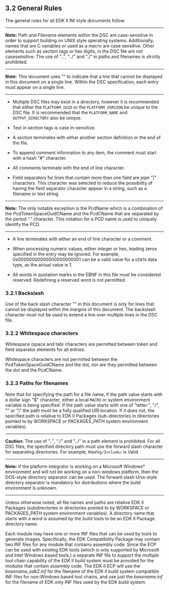 <!--- @file
  3.2 General Rules

  Copyright (c) 2006-2017, Intel Corporation. All rights reserved.<BR>

  Redistribution and use in source (original document form) and 'compiled'
  forms (converted to PDF, epub, HTML and other formats) with or without
  modification, are permitted provided that the following conditions are met:

  1) Redistributions of source code (original document form) must retain the
     above copyright notice, this list of conditions and the following
     disclaimer as the first lines of this file unmodified.

  2) Redistributions in compiled form (transformed to other DTDs, converted to
     PDF, epub, HTML and other formats) must reproduce the above copyright
     notice, this list of conditions and the following disclaimer in the
     documentation and/or other materials provided with the distribution.

  THIS DOCUMENTATION IS PROVIDED BY TIANOCORE PROJECT "AS IS" AND ANY EXPRESS OR
  IMPLIED WARRANTIES, INCLUDING, BUT NOT LIMITED TO, THE IMPLIED WARRANTIES OF
  MERCHANTABILITY AND FITNESS FOR A PARTICULAR PURPOSE ARE DISCLAIMED. IN NO
  EVENT SHALL TIANOCORE PROJECT  BE LIABLE FOR ANY DIRECT, INDIRECT, INCIDENTAL,
  SPECIAL, EXEMPLARY, OR CONSEQUENTIAL DAMAGES (INCLUDING, BUT NOT LIMITED TO,
  PROCUREMENT OF SUBSTITUTE GOODS OR SERVICES; LOSS OF USE, DATA, OR PROFITS;
  OR BUSINESS INTERRUPTION) HOWEVER CAUSED AND ON ANY THEORY OF LIABILITY,
  WHETHER IN CONTRACT, STRICT LIABILITY, OR TORT (INCLUDING NEGLIGENCE OR
  OTHERWISE) ARISING IN ANY WAY OUT OF THE USE OF THIS DOCUMENTATION, EVEN IF
  ADVISED OF THE POSSIBILITY OF SUCH DAMAGE.

-->

## 3.2 General Rules

The general rules for all EDK II INI style documents follow.

**********
**Note:** Path and Filename elements within the DSC are case-sensitive in order
to support building on UNIX style operating systems. Additionally, names that
are C variables or used as a macro are case sensitive. Other elements such as
section tags or hex digits, in the DSC file are not casesensitive. The use of
 "..", "../" and "./" in paths and filenames is strictly prohibited.
**********
**Note:** This document uses "\" to indicate that a line that cannot be
displayed in this document on a single line. Within the DSC specification, each
entry must appear on a single line.
**********

* Multiple DSC files may exist in a directory, however it is recommended that
  either the `PLATFORM_GUID` or the `PLATFORM_VERSION` be unique to the DSC
  file. It is recommended that the `PLATFORM_NAME` and `OUTPUT_DIRECTORY` also
  be unique.

* Text in section tags is case in-sensitive.

* A section terminates with either another section definition or the end of the
  file.

* To append comment information to any item, the comment must start with a hash
  "#" character.

* All comments terminate with the end of line character.

* Field separators for lines that contain more than one field are pipe "|"
  characters. This character was selected to reduce the possibility of having
  the field separator character appear in a string, such as a filename or text
  string.

**********
**Note:** The only notable exception is the PcdName which is a combination of
the PcdTokenSpaceGuidCName and the PcdCName that are separated by the period "."
character. This notation for a PCD name is used to uniquely identify the PCD.
**********

* A line terminates with either an end of line character or a comment.

* When processing numeric values, either integer or hex, leading zeros
  specified in the entry may be ignored. For example, 0x00000000000000000000001
  can be a valid value for a `UINT8` data type, as the actual value is 1.

* All words in quotation marks in the EBNF in this file must be considered
  reserved. Redefining a reserved word is not permitted.

### 3.2.1 Backslash

Use of the back slash character "\" in this document is only for lines that
cannot be displayed within the margins of this document. The backslash
character must not be used to extend a line over multiple lines in the DSC file.

### 3.2.2 Whitespace characters

Whitespace (space and tab) characters are permitted between token and field
separator elements for all entries.

Whitespace characters are not permitted between the PcdTokenSpaceGuidCName and
the dot, nor are they permitted between the dot and the PcdCName.

### 3.2.3 Paths for filenames

Note that for specifying the path for a file name, if the path value starts
with a dollar sign "$" character, either a local `MACRO` or system
environment variable is being specified. If the path value starts with one of
"letter:\", "/", "\" or "\\" the path must be a fully qualified URI location.
If it does not, the specified path is relative to EDK II Packages
(sub-directories in directories pointed to by WORKSPACE or PACKAGES_PATH system
 environment variables).

**********
**Caution:** The use of "..", "./" and "../" in a path element is prohibited.
For all DSC files, the specified directory path must use the forward slash
character for separating directories. For example, `MdePkg/Include/` is Valid.
**********
**Note:** If the platform integrator is working on a Microsoft Windows*
environment and will not be working on a non-windows platform, then the
DOS-style directory separator can be used. The forward slash Unix-style
directory separator is mandatory for distributions where the build environment
is unknown.
**********

Unless otherwise noted, all file names and paths are relative EDK II Packages
(subdirectories in directories pointed to by WORKSPACE or PACKAGES_PATH system
environment variables). A directory name that starts with a word is assumed by
the build tools to be an EDK II Package directory name.

Each module may have one or more INF files that can be used by tools to
generate images. Specifically, the EDK Compatibility Package may contain two
INF files for any module that contains assembly code. Since the ECP can be used
with existing EDK tools (which is only supported by Microsoft and Intel Windows
based tools,) a separate INF file to support the multiple tool chain capability
of the EDK II build system must be provided for the modules that contain
assembly code. The EDK II ECP will use the _basename_edk2.inf_ for the filename
of the EDK II build system compatible INF files for non-Windows based tool
chains, and use just the _basename.inf_ for the filename of EDK only INF files
used by the EDK build system.
